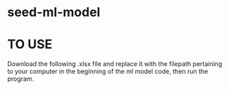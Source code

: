 # seed-ml-model

# TO USE 

Download the following .xlsx file and replace it with the filepath pertaining to your computer in the beginning of the ml model code, then run the program. 

